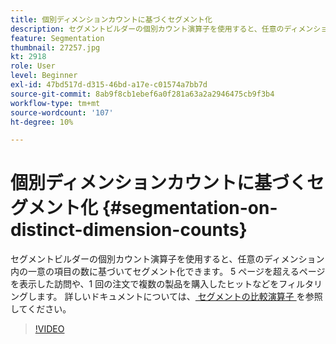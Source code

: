 ```yaml
---
title: 個別ディメンションカウントに基づくセグメント化
description: セグメントビルダーの個別カウント演算子を使用すると、任意のディメンション内の一意の項目の数に基づいてセグメント化できます。 5 ページを超えるページを表示した訪問や、1 回の注文で複数の製品を購入したヒットなどをフィルタリングします。
feature: Segmentation
thumbnail: 27257.jpg
kt: 2918
role: User
level: Beginner
exl-id: 47bd517d-d315-46bd-a17e-c01574a7bb7d
source-git-commit: 8ab9f8cb1ebef6a0f281a63a2a2946475cb9f3b4
workflow-type: tm+mt
source-wordcount: '107'
ht-degree: 10%

---
```


# 個別ディメンションカウントに基づくセグメント化 {#segmentation-on-distinct-dimension-counts}

セグメントビルダーの個別カウント演算子を使用すると、任意のディメンション内の一意の項目の数に基づいてセグメント化できます。 5 ページを超えるページを表示した訪問や、1 回の注文で複数の製品を購入したヒットなどをフィルタリングします。 詳しいドキュメントについては、[ セグメントの比較演算子 ](https://experienceleague.adobe.com/docs/analytics/components/segmentation/segment-reference/seg-operators.html?lang=ja) を参照してください。

>[!VIDEO](https://video.tv.adobe.com/v/27257/?quality=12&learn=on)
